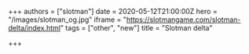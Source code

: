 +++
authors = ["slotman"]
date = 2020-05-12T21:00:00Z
hero = "/images/slotman_og.jpg"
iframe = "https://slotmangame.com/slotman-delta/index.html"
tags = ["other", "new"]
title = "Slotman delta"

+++
